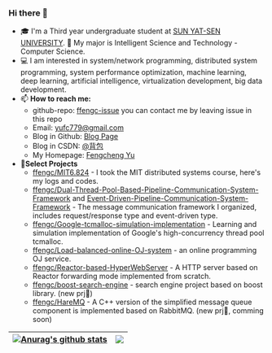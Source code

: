 ### Hi there 👋 

<!-- ![GitHub User's stars](https://img.shields.io/github/stars/ffengc?style=flat&logo=github&label=My%20stars&color=green) -->
<!-- ![GitHub followers](https://img.shields.io/github/followers/ffengc?style=flat&logo=GitHub&color=red) -->

- 🎓 I'm a Third year undergraduate student at [SUN YAT-SEN UNIVERSITY](https://www.sysu.edu.cn/). 🧱 My major is Intelligent Science and Technology - Computer Science.
- 💻 I am interested in system/network programming, distributed system programming, system performance optimization, machine learning, deep learning, artificial intelligence, virtualization development, big data development.
- 📫 **How to reach me:**
  - github-repo: [ffengc-issue](https://github.com/ffengc/ffengc) you can contact me by leaving issue in this repo
  - Email:  yufc779@gmail.com
  - Blog in Github: [Blog Page](https://ffengc.github.io/gh-blog/) 
  - Blog in CSDN: [@背包](https://blog.csdn.net/Yu_Cblog)
  - My Homepage: [Fengcheng Yu](https://ffengc.github.io)
- 🔧**Select Projects**
  - [ffengc/MIT6.824](https://github.com/ffengc/MIT6.824) - I took the MIT distributed systems course, here's my logs and codes.
  - [ffengc/Dual-Thread-Pool-Based-Pipeline-Communication-System-Framework](https://github.com/ffengc/Dual-Thread-Pool-Based-Pipeline-Communication-System-Framework) and [Event-Driven-Pipeline-Communication-System-Framework](https://github.com/ffengc/Event-Driven-Pipeline-Communication-System-Framework) - The message communication framework I organized, includes request/response type and event-driven type.
  - [ffengc/Google-tcmalloc-simulation-implementation](https://github.com/ffengc/Google-tcmalloc-simulation-implementation) - Learning and simulation implementation of Google's high-concurrency thread pool tcmalloc.
  - [ffengc/Load-balanced-online-OJ-system](https://github.com/ffengc/Load-balanced-online-OJ-system) - an online programming OJ service.
  - [ffengc/Reactor-based-HyperWebServer](https://github.com/ffengc/Reactor-based-HyperWebServer) - A HTTP server based on Reactor forwarding mode implemented from scratch.
  - [ffengc/boost-search-engine](https://github.com/ffengc/boost-search-engine) - search engine project based on boost library. (new prj🎉)
  - [ffengc/HareMQ](https://github.com/ffengc/HareMQ) - A C++ version of the simplified message queue component is implemented based on RabbitMQ. (new prj🎉, comming soon)
 

<!-- [![Anurag's GitHub stats-Light](https://github-readme-stats.vercel.app/api?username=ffengc&show_icons=true&theme=default)](https://github.com/anuraghazra/github-readme-stats) -->
| <a href="https://github.com/ffengc/ffengc"><img align="center" src="https://github-readme-stats.vercel.app/api?username=ffengc&show_icons=true&include_all_commits=true&theme=default&hide_border=true" alt="Anurag's github stats" /></a> | <a href="https://github.com/ffengc/ffengc"><img align="center" src="https://github-readme-stats.vercel.app/api/top-langs/?username=ffengc&layout=compact&theme=default&hide_border=true&hide=html" /></a> |
| ------------------------------------------------------------ | ------------------------------------------------------------ |

